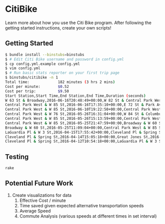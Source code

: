 # CitiBike

Learn more about how you use the Citi Bike program. After following the getting
started instructions, create your own scripts!

## Getting Started

```sh
$ bundle install --binstubs=binstubs
$ # Edit Citi Bike username and password in config.yml
$ cp config.yml.example config.yml
$ vim config.yml
$ # Run basic stats reporter on your first trip page
$ binstubs/citibike -n 1
Total time:             182 minutes (3 hrs 2 mins)
Cost per minute:        $0.52
Cost per trip:          $9.50
Start Station,Start Time,End Station,End Time,Duration (seconds)
W 63 St & Broadway,2016-06-16T20:48:49+00:00,W 82 St & Central Park West,2016-06-16T21:05:15+00:00,986
Central Park West & W 85 St,2016-06-16T17:35:10+00:00,E 72 St & Park Ave,2016-06-16T17:43:12+00:00,482
Central Park West & W 85 St,2016-06-10T19:22:50+00:00,Central Park West & W 85 St,2016-06-10T19:52:59+00:00,1809
Central Park West & W 76 St,2016-05-26T16:31:04+00:00,W 84 St & Columbus Ave,2016-05-26T17:11:21+00:00,2417
Central Park West & W 85 St,2016-05-26T15:13:59+00:00,Central Park West & W 85 St,2016-05-26T15:57:56+00:00,2637
Central Park West & W 85 St,2016-05-25T21:47:59+00:00,Broadway & W 60 St,2016-05-25T21:58:34+00:00,635
Broadway & W 60 St,2016-05-25T11:09:04+00:00,Central Park West & W 85 St,2016-05-25T11:24:43+00:00,939
LaGuardia Pl & W 3 St,2016-04-15T17:55:42+00:00,Cleveland Pl & Spring St,2016-04-15T18:02:55+00:00,433
Cleveland Pl & Spring St,2016-04-14T15:05:18+00:00,Great Jones St,2016-04-14T15:08:43+00:00,205
Cleveland Pl & Spring St,2016-04-12T10:54:18+00:00,LaGuardia Pl & W 3 St,2016-04-12T11:00:51+00:00,393
```

## Testing

```sh
rake
```

## Potential Future Work

1. Create visualizations for data
   1. Effective Cost / minute
   2. Time saved given expected alternative transportation speeds
   3. Average Speed
   4. Commute Analysis (various speeds at different times in set interval)
